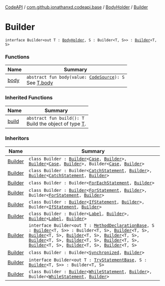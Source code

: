 [CodeAPI](../../../index.md) / [com.github.jonathanxd.codeapi.base](../../index.md) / [BodyHolder](../index.md) / [Builder](.)

# Builder

`interface Builder<out T : `[`BodyHolder`](../index.md)`, S : Builder<T, S>> : `[`Builder`](../../../com.github.jonathanxd.codeapi.builder/-builder/index.md)`<T, S>`

### Functions

| Name | Summary |
|---|---|
| [body](body.md) | `abstract fun body(value: `[`CodeSource`](../../../com.github.jonathanxd.codeapi/-code-source/index.md)`): S`<br>See [T.body](body.md) |

### Inherited Functions

| Name | Summary |
|---|---|
| [build](../../../com.github.jonathanxd.codeapi.builder/-builder/build.md) | `abstract fun build(): T`<br>Build the object of type [T](#). |

### Inheritors

| Name | Summary |
|---|---|
| [Builder](../../-case/-builder/index.md) | `class Builder : `[`Builder`](../../-value-holder/-builder/index.md)`<`[`Case`](../../-case/index.md)`, `[`Builder`](../../-case/-builder/index.md)`>, `[`Builder`](../../-typed/-builder/index.md)`<`[`Case`](../../-case/index.md)`, `[`Builder`](../../-case/-builder/index.md)`>, Builder<`[`Case`](../../-case/index.md)`, `[`Builder`](../../-case/-builder/index.md)`>` |
| [Builder](../../-catch-statement/-builder/index.md) | `class Builder : Builder<`[`CatchStatement`](../../-catch-statement/index.md)`, `[`Builder`](../../-catch-statement/-builder/index.md)`>, `[`Builder`](../../-typed/-builder/index.md)`<`[`CatchStatement`](../../-catch-statement/index.md)`, `[`Builder`](../../-catch-statement/-builder/index.md)`>` |
| [Builder](../../-for-each-statement/-builder/index.md) | `class Builder : Builder<`[`ForEachStatement`](../../-for-each-statement/index.md)`, `[`Builder`](../../-for-each-statement/-builder/index.md)`>` |
| [Builder](../../-for-statement/-builder/index.md) | `class Builder : `[`Builder`](../../-if-expression-holder/-builder/index.md)`<`[`ForStatement`](../../-for-statement/index.md)`, `[`Builder`](../../-for-statement/-builder/index.md)`>, Builder<`[`ForStatement`](../../-for-statement/index.md)`, `[`Builder`](../../-for-statement/-builder/index.md)`>` |
| [Builder](../../-if-statement/-builder/index.md) | `class Builder : `[`Builder`](../../-if-expression-holder/-builder/index.md)`<`[`IfStatement`](../../-if-statement/index.md)`, `[`Builder`](../../-if-statement/-builder/index.md)`>, Builder<`[`IfStatement`](../../-if-statement/index.md)`, `[`Builder`](../../-if-statement/-builder/index.md)`>` |
| [Builder](../../-label/-builder/index.md) | `class Builder : Builder<`[`Label`](../../-label/index.md)`, `[`Builder`](../../-label/-builder/index.md)`>, `[`Builder`](../../-named/-builder/index.md)`<`[`Label`](../../-label/index.md)`, `[`Builder`](../../-label/-builder/index.md)`>` |
| [Builder](../../-method-declaration-base/-builder/index.md) | `interface Builder<out T : `[`MethodDeclarationBase`](../../-method-declaration-base/index.md)`, S : `[`Builder`](../../-method-declaration-base/-builder/index.md)`<T, S>> : Builder<T, S>, `[`Builder`](../../-modifiers-holder/-builder/index.md)`<T, S>, `[`Builder`](../../-return-type-holder/-builder/index.md)`<T, S>, `[`Builder`](../../-parameters-holder/-builder/index.md)`<T, S>, `[`Builder`](../../-generic-signature-holder/-builder/index.md)`<T, S>, `[`Builder`](../../-annotable/-builder/index.md)`<T, S>, `[`Builder`](../../-named/-builder/index.md)`<T, S>, `[`Builder`](../../-typed/-builder/index.md)`<T, S>, `[`Builder`](../../../com.github.jonathanxd.codeapi.base.comment/-comment-holder/-builder/index.md)`<T, S>, `[`Builder`](../../-inner-types-holder/-builder/index.md)`<T, S>, `[`Builder`](../../-throws-holder/-builder/index.md)`<T, S>` |
| [Builder](../../-synchronized/-builder/index.md) | `class Builder : Builder<`[`Synchronized`](../../-synchronized/index.md)`, `[`Builder`](../../-synchronized/-builder/index.md)`>` |
| [Builder](../../-try-statement-base/-builder/index.md) | `interface Builder<out T : `[`TryStatementBase`](../../-try-statement-base/index.md)`, S : `[`Builder`](../../-try-statement-base/-builder/index.md)`<T, S>> : Builder<T, S>` |
| [Builder](../../-while-statement/-builder/index.md) | `class Builder : `[`Builder`](../../-if-expression-holder/-builder/index.md)`<`[`WhileStatement`](../../-while-statement/index.md)`, `[`Builder`](../../-while-statement/-builder/index.md)`>, Builder<`[`WhileStatement`](../../-while-statement/index.md)`, `[`Builder`](../../-while-statement/-builder/index.md)`>` |

